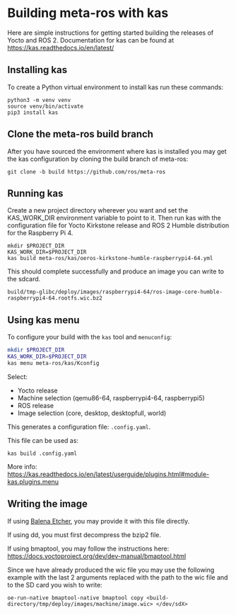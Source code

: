 # Building meta-ros with kas

Here are simple instructions for getting started building the releases of Yocto
and ROS 2.
Documentation for kas can be found at https://kas.readthedocs.io/en/latest/

## Installing kas

To create a Python virtual environment to install kas run these commands:
```
python3 -m venv venv
source venv/bin/activate
pip3 install kas
```

## Clone the meta-ros build branch
After you have sourced the environment where kas is installed you may get the
kas configuration by cloning the build branch of meta-ros:
```
git clone -b build https://github.com/ros/meta-ros
```

## Running kas
Create a new project directory wherever you want and set the KAS_WORK_DIR 
environment variable to point to it.  Then run kas with the configuration file
for Yocto Kirkstone release and ROS 2 Humble distribution for the
Raspberry Pi 4.
```
mkdir $PROJECT_DIR
KAS_WORK_DIR=$PROJECT_DIR
kas build meta-ros/kas/oeros-kirkstone-humble-raspberrypi4-64.yml
```

This should complete successfully and produce an image you can write to the
sdcard.

```
build/tmp-glibc/deploy/images/raspberrypi4-64/ros-image-core-humble-raspberrypi4-64.rootfs.wic.bz2
```

## Using kas menu

To configure your build with the `kas` tool and `menuconfig`:

```bash
mkdir $PROJECT_DIR
KAS_WORK_DIR=$PROJECT_DIR
kas menu meta-ros/kas/Kconfig
```

Select:

  * Yocto release
  * Machine selection (qemu86-64, raspberrypi4-64, raspberrypi5)
  * ROS release
  * Image selection (core, desktop, desktopfull, world)

This generates a configuration file: `.config.yaml`.

This file can be used as:

```
kas build .config.yaml
```

More info: https://kas.readthedocs.io/en/latest/userguide/plugins.html#module-kas.plugins.menu

## Writing the image

If using [Balena Etcher](https://etcher.balena.io/), you may provide it with
this file directly.

If using dd, you must first decompress the bzip2 file.

If using bmaptool, you may follow the instructions here:
https://docs.yoctoproject.org/dev/dev-manual/bmaptool.html

Since we have already produced the wic file you may use the following example
with the last 2 arguments replaced with the path to the wic file and to the 
SD card you wish to write:
```
oe-run-native bmaptool-native bmaptool copy <build-directory/tmp/deploy/images/machine/image.wic> </dev/sdX>
```
